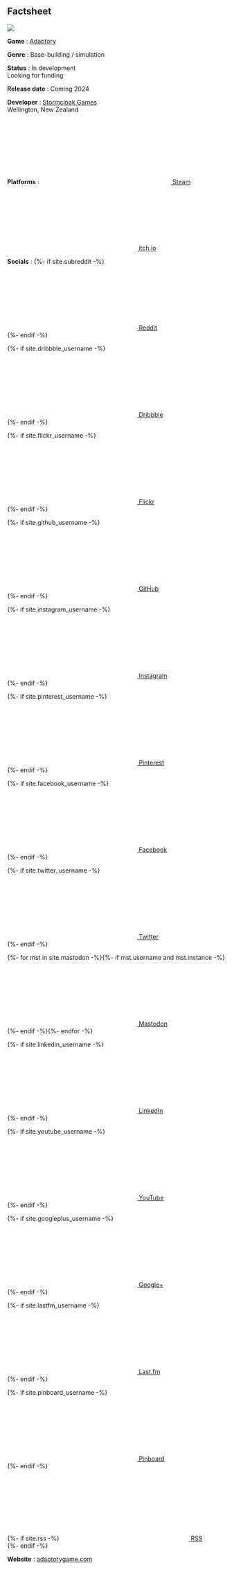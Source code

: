 ## Factsheet

<a href="/assets/images/press/adaptory box art 4@2x.png"><img src="/assets/images/press/adaptory box art 4@2x.png"></a>

**Game**
: [Adaptory](https://adaptorygame.com)

**Genre**
: Base-building / simulation

**Status**
: In development<br>Looking for funding

**Release date**
: Coming 2024

**Developer**
: [Stormcloak Games](https://stormcloak.games)
  <br>
  Wellington, New Zealand

**Platforms**
: <a rel="me" class="highlight-inline" href="https://store.steampowered.com/app/2201620/Adaptory/" title="Wishlist Adaptory on Steam"><svg class="svg-icon steam"><use xlink:href="{{ '/assets/steam1.svg#steam' | relative_url }}"></use></svg> <span class="username">Steam</span></a>
  <br>
  <a rel="me" class="highlight-inline" href="https://soundasleepful.itch.io/adaptory" title="Download the latest Adaptory alpha on itch.io"><svg class="svg-icon itch"><use xlink:href="{{ '/assets/itchio.svg#itch' | relative_url }}"></use></svg> <span class="username">itch.io</span></a><br>

**Socials**
: <!-- -->
  {%- if site.subreddit -%}<a rel="me" class="highlight-inline" href="https://reddit.com/r/{{ site.subreddit| cgi_escape | escape }}" title="Reddit"><svg class="svg-icon"><use xlink:href="{{ '/assets/reddit1.svg#reddit' | relative_url }}"></use></svg> <span class="username">Reddit</span></a><br>{%- endif -%}

  {%- if site.dribbble_username -%}<a rel="me" class="highlight-inline" href="https://dribbble.com/{{ site.dribbble_username| cgi_escape | escape }}" title="Dribble"><svg class="svg-icon"><use xlink:href="{{ '/assets/minima-social-icons.svg#dribbble' | relative_url }}"></use></svg> <span class="username">Dribbble</span></a><br>{%- endif -%}

  {%- if site.flickr_username -%}<a rel="me" class="highlight-inline" href="https://www.flickr.com/photos/{{ site.flickr_username| cgi_escape | escape }}" title="Flickr"><svg class="svg-icon"><use xlink:href="{{ '/assets/minima-social-icons.svg#flickr' | relative_url }}"></use></svg> <span class="username">Flickr</span></a><br>{%- endif -%}

  {%- if site.github_username -%}<a rel="me" class="highlight-inline" href="https://github.com/{{ site.github_username| cgi_escape | escape }}" title="GitHub"><svg class="svg-icon"><use xlink:href="{{ '/assets/minima-social-icons.svg#github' | relative_url }}"></use></svg> <span class="username">GitHub</span></a><br>{%- endif -%}

  {%- if site.instagram_username -%}<a rel="me" class="highlight-inline" href="https://instagram.com/{{ site.instagram_username| cgi_escape | escape }}" title="Instagram"><svg class="svg-icon"><use xlink:href="{{ '/assets/minima-social-icons.svg#instagram' | relative_url }}"></use></svg> <span class="username">Instagram</span></a><br>{%- endif -%}

  {%- if site.pinterest_username -%}<a rel="me" class="highlight-inline" href="https://www.pinterest.com/{{ site.pinterest_username| cgi_escape | escape }}" title="Pinterest"><svg class="svg-icon"><use xlink:href="{{ '/assets/minima-social-icons.svg#pinterest' | relative_url }}"></use></svg> <span class="username">Pinterest</span></a><br>{%- endif -%}

  {%- if site.facebook_username -%}<a rel="me" class="highlight-inline" href="https://www.facebook.com/{{ site.facebook_username| cgi_escape | escape }}" title="Facebook"><svg class="svg-icon"><use xlink:href="{{ '/assets/minima-social-icons.svg#facebook' | relative_url }}"></use></svg> <span class="username">Facebook</span></a><br>{%- endif -%}

  {%- if site.twitter_username -%}<a rel="me" class="highlight-inline" href="https://www.twitter.com/{{ site.twitter_username| cgi_escape | escape }}" title="Twitter"><svg class="svg-icon"><use xlink:href="{{ '/assets/minima-social-icons.svg#twitter' | relative_url }}"></use></svg> <span class="username">Twitter</span></a><br>{%- endif -%}

  {%- for mst in site.mastodon -%}{%- if mst.username and mst.instance -%}<a rel="me" class="highlight-inline" href="https://{{ mst.instance| cgi_escape | escape}}/@{{mst.username}}" title="Mastodon"><svg class="svg-icon"><use xlink:href="{{ '/assets/minima-social-icons.svg#mastodon' | relative_url }}"></use></svg> <span class="username">Mastodon</span></a><br>{%- endif -%}{%- endfor -%}

  {%- if site.linkedin_username -%}<a rel="me" class="highlight-inline" href="https://www.linkedin.com/in/{{ site.linkedin_username| cgi_escape | escape }}" title="LinkedIn"><svg class="svg-icon"><use xlink:href="{{ '/assets/minima-social-icons.svg#linkedin' | relative_url }}"></use></svg> <span class="username">LinkedIn</span></a><br>{%- endif -%}

  {%- if site.youtube_username -%}<a rel="me" class="highlight-inline" href="https://youtube.com/{{ site.youtube_username| cgi_escape | escape }}" title="YouTube"><svg class="svg-icon"><use xlink:href="{{ '/assets/minima-social-icons.svg#youtube' | relative_url }}"></use></svg> <span class="username">YouTube</span></a><br>{%- endif -%}

  {%- if site.googleplus_username -%}<a rel="me" class="highlight-inline" href="https://plus.google.com/{{ site.googleplus_username| escape }}" title="Google+"><svg class="svg-icon"><use xlink:href="{{ '/assets/minima-social-icons.svg#googleplus' | relative_url }}"></use></svg> <span class="username">Google+</span></a><br>{%- endif -%}

  {%- if site.lastfm_username -%}<a rel="me" class="highlight-inline" href="https://last.fm/user/{{ site.lastfm_username| cgi_escape | escape }}" title="last.fm"><svg class="svg-icon"><use xlink:href="{{ '/assets/minima-social-icons.svg#lastfm' | relative_url }}"></use></svg> <span class="username">Last.fm</span></a><br>{%- endif -%}

  {%- if site.pinboard_username -%}<a rel="me" class="highlight-inline" href="https://pinboard.in/u:{{ site.pinboard_username| cgi_escape | escape }}" title="Pinboard"><svg class="svg-icon"><use xlink:href="{{ '/assets/minima-social-icons.svg#pinboard' | relative_url }}"></use></svg> <span class="username">Pinboard</span></a><br>{%- endif -%}

  {%- if site.rss -%}<a rel="me" class="highlight-inline" href="{{ 'feed.xml' | relative_url }}" title="RSS"><svg class="svg-icon"><use xlink:href="{{ '/assets/minima-social-icons.svg#rss' | relative_url }}"></use></svg> <span>RSS</span></a><br>{%- endif -%}

<!-- -->

**Website**
: [adaptorygame.com](https://adaptorygame.com)
